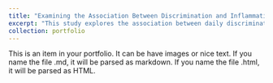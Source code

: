 ```yaml
---
title: "Examining the Association Between Discrimination and Inflammation"
excerpt: "This study explores the association between daily discrimination and inflammation burden in the Midlife in the United States (MIDUS) Refresher dataset while accounting for demographic, health, and health behavior covariates to understand potential mediating factors like BMI.​<br/><img src='/photos/Poster_PQAR_screenshot.png'>"
collection: portfolio
---
```


This is an item in your portfolio. It can be have images or nice text. If you name the file .md, it will be parsed as markdown. If you name the file .html, it will be parsed as HTML. 
